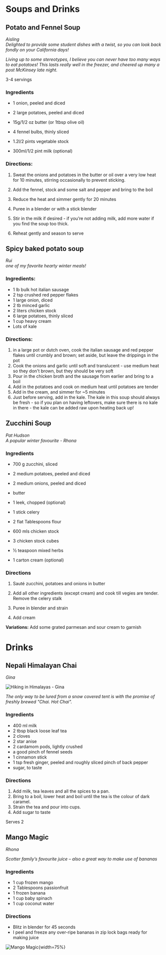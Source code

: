 # Soups and Drinks



## Potato and Fennel Soup  
*Aisling*  
*Delighted to provide some student dishes with a twist, so you can look back fondly on your California days!*

*Living up to some stereotypes, I believe you can never have too many ways to eat potatoes! This lasts really well in the freezer, and cheered up many a post McKinsey late night.*

3-4 servings

### Ingredients

- 1 onion, peeled and diced

- 2 large potatoes, peeled and diced

- 15g/1/2 oz butter (or 1tbsp olive oil)

- 4 fennel bulbs, thinly sliced

- 1.2l/2 pints vegetable stock

- 300ml/1/2 pint milk (optional)

### Directions:

1. Sweat the onions and potatoes in the butter or oil over a very low heat for 10 minutes, stirring occasionally to prevent sticking.

2. Add the fennel, stock and some salt and pepper and bring to the boil

3. Reduce the heat and simmer gently for 20 minutes

4. Puree in a blender or with a stick blender

5. Stir in the milk if desired - if you’re not adding milk, add more water if you find the soup too thick.

6. Reheat gently and season to serve



## Spicy baked potato soup  
*Rui*  
*one of my favorite hearty winter meals!*
 
### Ingredients:
- 1 lb bulk hot italian sausage
- 2 tsp crushed red pepper flakes
- 1 large onion, diced
- 2 tb minced garlic
- 2 liters chicken stock
- 6 large potatoes, thinly sliced
- 1 cup heavy cream
- Lots of kale
 
### Directions:
1. in a large pot or dutch oven, cook the italian sausage and red pepper flakes until crumbly and brown; set aside, but leave the drippings in the pot
2. Cook the onions and garlic until soft and translucent - use medium heat so they don't brown, but they should be very soft
3. Pour in the chicken broth and the sausage from earlier and bring to a boil
4. Add in the potatoes and cook on medium heat until potatoes are tender
5. Add in the cream, and simmer for ~5 minutes
6. Just before serving, add in the kale. The kale in this soup should always be fresh - so if you plan on having leftovers, make sure there is no kale in there - the kale can be added raw upon heating back up!

## Zucchini Soup  
*Pat Hudson*  
*A popular winter favourite - Rhona*

### Ingredients

* 700 g zucchini, sliced

* 2 medium potatoes, peeled and diced

* 2 medium onions, peeled and diced

* butter

* 1 leek, chopped (optional)

* 1 stick celery

* 2 flat Tablespoons flour

* 600 mls chicken stock

* 3 chicken stock cubes

* ½ teaspoon mixed herbs

* 1 carton cream (optional)

### Directions

1. Sauté zucchini, potatoes and onions in butter

2. Add all other ingredients (except cream) and cook till vegies are tender. Remove the celery stalk

3. Puree in blender and strain

4. Add cream

**Variations:** Add some grated parmesan and sour cream to garnish 

# Drinks

## Nepali Himalayan Chai  
*Gina*

![Hiking in Himalayas - Gina](../Photos/GinaAliceHimalayasPC110057.JPG)

*The only way to be lured from a snow covered tent is with the promise of freshly brewed "Chai. Hot Chai".*

### Ingredients 
  - 400 ml milk
  - 2 tbsp black loose leaf tea
  - 2 cloves
  - 2 star anise
  - 2 cardamom pods, lightly crushed
  - a good pinch of fennel seeds
  - 1 cinnamon stick
  - 1 tsp fresh ginger, peeled and roughly sliced pinch of back pepper
  - sugar, to taste

### Directions
  1. Add milk, tea leaves and all the spices to a pan. 
  2. Bring to a boil, lower heat and boil until the tea is the colour of dark caramel. 
  3. Strain the tea and pour into cups. 
  4. Add sugar to taste

Serves 2




## Mango Magic  
*Rhona*

*Scotter family’s favourite juice – also a great way to make use of bananas*

### Ingredients
  * 1 cup frozen mango
  * 2 Tablespoons passionfruit
  * 1 frozen banana
  * 1 cup baby spinach
  * 1 cup coconut water

### Directions
  - Blitz in blender for 45 seconds
  - I peel and freeze any over-ripe bananas in zip lock bags ready for making juice 

![Mango Magic](../Photos/MangoMagic.jpg){width=75%}




 